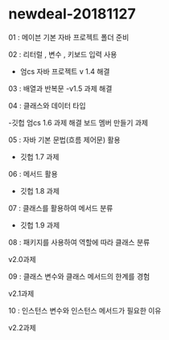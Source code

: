 # newdeal-20181127

01 : 메이븐 기본 자바 프로젝트 폴더 준비

02 : 리터럴 , 변수  , 키보드 입력 사용
 - 엄cs 자바 프로젝트 v 1.4 해결

03 : 배열과 반복문
 -v1.5 과제 해결
 
04 : 클래스와 데이터 타입

 -깃헙 엄cs 1.6 과제 해결 보드 멤버 만들기 과제

 05 : 자바 기본 문법(흐름 제어문) 활용

 - 깃헙 1.7 과제

 06 : 메서드 활용

 - 깃헙 1.8 과제

 07 : 클래스를 활용하여 메서드 분류

  - 깃헙 1.9 과제
  
  08 : 패키지를 사용하여 역할에 따라 클래스 분류

  v2.0과제

  09 : 클래스 변수와 클래스 메서드의 한계를 경험

  v2.1과제

  10 : 인스턴스 변수와 인스턴스 메서드가 필요한 이유

  v2.2과제
